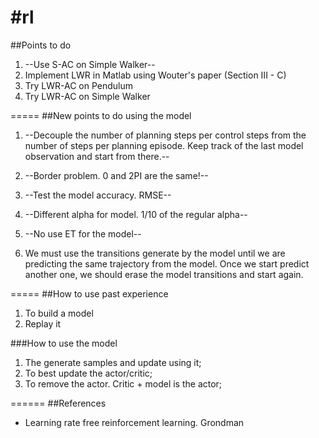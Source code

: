 #rl
==
##Points to do
1. --Use S-AC on Simple Walker--
2. Implement LWR in Matlab using Wouter's paper (Section III - C)
3. Try LWR-AC on Pendulum
4. Try LWR-AC on Simple Walker

=====
##New points to do using the model
1. --Decouple the number of planning steps per control steps from the number of steps per planning episode. Keep track of the last model observation and start from there.--

2. --Border problem. 0 and 2PI are the same!--

3. --Test the model accuracy. RMSE--

4. --Different alpha for model. 1/10 of the regular alpha--

5. --No use ET for the model--

6. We must use the transitions generate by the model until we are predicting the same trajectory from the model. Once we start predict another one,
  we should erase the model transitions and start again.

=====
##How to use past experience
1. To build a model
2. Replay it

###How to use the model
1. The generate samples and update using it;
2. To best update the actor/critic;
3. To remove the actor. Critic + model is the actor;

======
##References
* Learning rate free reinforcement learning. Grondman
